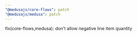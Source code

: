 ```yaml
---
"@medusajs/core-flows": patch
"@medusajs/medusa": patch
---
```


fix(core-flows,medusa): don't allow negative line item quantity
